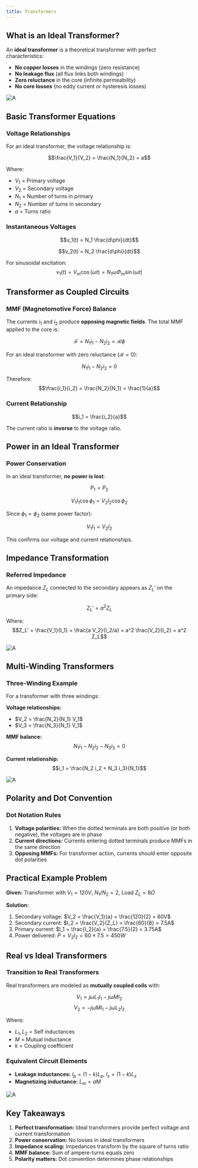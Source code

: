```yaml
---
title: Transformers
---
```


## What is an Ideal Transformer?

An **ideal transformer** is a theoretical transformer with perfect characteristics:

- **No copper losses** in the windings (zero resistance)
- **No leakage flux** (all flux links both windings)
- **Zero reluctance** in the core (infinite permeability)
- **No core losses** (no eddy current or hysteresis losses)

![A](./transformer/Pasted%20image%2020250615192904.png)

## Basic Transformer Equations

### Voltage Relationships

For an ideal transformer, the voltage relationship is:

$$\frac{V_1}{V_2} = \frac{N_1}{N_2} = a$$

Where:

- $V_1$ = Primary voltage
- $V_2$ = Secondary voltage
- $N_1$ = Number of turns in primary
- $N_2$ = Number of turns in secondary
- $a$ = Turns ratio

### Instantaneous Voltages

$$v_1(t) = N_1 \frac{d\phi}{dt}$$

$$v_2(t) = N_2 \frac{d\phi}{dt}$$

For sinusoidal excitation: $$v_1(t) = V_m \cos(\omega t) = N_1 \omega \Phi_m \sin(\omega t)$$

## Transformer as Coupled Circuits

### MMF (Magnetomotive Force) Balance

The currents $i_1$ and $i_2$ produce **opposing magnetic fields**. The total MMF applied to the core is:

$$\mathcal{F} = N_1 i_1 - N_2 i_2 = \mathcal{R}\phi$$

For an ideal transformer with zero reluctance ($\mathcal{R} = 0$):

$$N_1 i_1 - N_2 i_2 = 0$$

Therefore: $$\frac{i_1}{i_2} = \frac{N_2}{N_1} = \frac{1}{a}$$

### Current Relationship

$$i_1 = \frac{i_2}{a}$$

The current ratio is **inverse** to the voltage ratio.

## Power in an Ideal Transformer

### Power Conservation

In an ideal transformer, **no power is lost**:

$$P_1 = P_2$$

$$V_1 I_1 \cos\phi_1 = V_2 I_2 \cos\phi_2$$

Since $\phi_1 = \phi_2$ (same power factor):

$$V_1 I_1 = V_2 I_2$$

This confirms our voltage and current relationships.

## Impedance Transformation

### Referred Impedance

An impedance $Z_L$ connected to the secondary appears as $Z_L'$ on the primary side:

$$Z_L' = a^2 Z_L$$

Where: $$Z_L' = \frac{V_1}{I_1} = \frac{a V_2}{I_2/a} = a^2 \frac{V_2}{I_2} = a^2 Z_L$$

![A](./transformer/Pasted%20image%2020250615193124.png)

## Multi-Winding Transformers

### Three-Winding Example

For a transformer with three windings:

**Voltage relationships:**

- $V_2 = \frac{N_2}{N_1} V_1$
- $V_3 = \frac{N_3}{N_1} V_1$

**MMF balance:** $$N_1 i_1 - N_2 i_2 - N_3 i_3 = 0$$

**Current relationship:** $$i_1 = \frac{N_2 i_2 + N_3 i_3}{N_1}$$

![A](./transformer/Pasted%20image%2020250615193203.png)

## Polarity and Dot Convention

### Dot Notation Rules

1. **Voltage polarities:** When the dotted terminals are both positive (or both negative), the voltages are in phase
2. **Current directions:** Currents entering dotted terminals produce MMFs in the same direction
3. **Opposing MMFs:** For transformer action, currents should enter opposite dot polarities

## Practical Example Problem

**Given:** Transformer with $V_1 = 120V$, $N_1/N_2 = 2$, Load $Z_L = 8\Omega$

**Solution:**

1. Secondary voltage: $V_2 = \frac{V_1}{a} = \frac{120}{2} = 60V$
2. Secondary current: $I_2 = \frac{V_2}{Z_L} = \frac{60}{8} = 7.5A$
3. Primary current: $I_1 = \frac{I_2}{a} = \frac{7.5}{2} = 3.75A$
4. Power delivered: $P = V_2 I_2 = 60 \times 7.5 = 450W$

## Real vs Ideal Transformers

### Transition to Real Transformers

Real transformers are modeled as **mutually coupled coils** with:

$$V_1 = j\omega L_1 I_1 - j\omega M I_2$$ $$V_2 = -j\omega M I_1 - j\omega L_2 I_2$$

Where:

- $L_1, L_2$ = Self inductances
- $M$ = Mutual inductance
- $k$ = Coupling coefficient

### Equivalent Circuit Elements

- **Leakage inductances:** $l_p = (1-k)L_p$, $l_s = (1-k)L_s$
- **Magnetizing inductance:** $L_m = aM$

![A](./transformer/Pasted%20image%2020250615193350.png)

## Key Takeaways

1. **Perfect transformation:** Ideal transformers provide perfect voltage and current transformation
2. **Power conservation:** No losses in ideal transformers
3. **Impedance scaling:** Impedances transform by the square of turns ratio
4. **MMF balance:** Sum of ampere-turns equals zero
5. **Polarity matters:** Dot convention determines phase relationships
